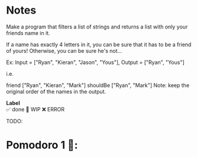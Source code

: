 # Notes

Make a program that filters a list of strings and returns a list with only your friends name in it.

If a name has exactly 4 letters in it, you can be sure that it has to be a friend of yours! Otherwise, you can be sure he's not...

Ex: Input = ["Ryan", "Kieran", "Jason", "Yous"], Output = ["Ryan", "Yous"]

i.e.

friend ["Ryan", "Kieran", "Mark"] shouldBe ["Ryan", "Mark"]
Note: keep the original order of the names in the output.



**Label**  
✅ done 🚧 WIP ❌ ERROR

TODO:

# Pomodoro 1 🍅:
